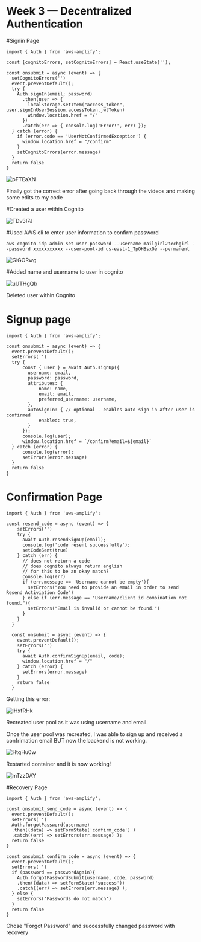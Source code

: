 # Week 3 — Decentralized Authentication

#Signin Page

```
import { Auth } from 'aws-amplify';

const [cognitoErrors, setCognitoErrors] = React.useState('');

const onsubmit = async (event) => {
  setCognitoErrors('')
  event.preventDefault();
  try {
    Auth.signIn(email; password)
      .then(user => {
        localStorage.setItem("access_token", user.signInUserSession.accessToken.jwtToken)
        window.location.href = "/"
      })
      .catch(err => { console.log('Error!', err) });
  } catch (error) {
    if (error.code == 'UserNotConfirmedException') {
      window.location.href = "/confirm"
    }
    setCognitoErrors(error.message)
  }
  return false
}
```

![oFTEaXN](https://user-images.githubusercontent.com/124912958/225163141-154c5b2c-4fd3-46a5-a7f3-de36c0a372a2.png)


Finally got the correct error after going back through the videos and making some edits to my code

#Created a user within Cognito

![TDv3I7J](https://user-images.githubusercontent.com/124912958/225163206-16038c69-27f7-497e-b2af-daeafd484885.png)


#Used AWS cli to enter user information to confirm password

```
aws cognito-idp admin-set-user-password --username mailgirl2techgirl --password xxxxxxxxxxx --user-pool-id us-east-1_TpOH8sxOe --permanent
```

![GiGORwg](https://user-images.githubusercontent.com/124912958/225163329-8afa07c8-3e91-4802-b16f-ed88e1f529b2.png)

#Added name and username to user in cognito 

![uUTHgQb](https://user-images.githubusercontent.com/124912958/225163398-9d2e9356-17bd-4f98-93dd-4f99c753bb59.png)

Deleted user within Cognito 

# Signup page
```
import { Auth } from 'aws-amplify';

const onsubmit = async (event) => {
  event.preventDefault();
  setErrors('')
  try {
      const { user } = await Auth.signUp({
        username: email,
        password: password,
        attributes: {
            name: name,
            email: email,
            preferred_username: username,
        },
        autoSignIn: { // optional - enables auto sign in after user is confirmed
            enabled: true,
        }
      });
      console.log(user);
      window.location.href = `/confirm?email=${email}`
  } catch (error) {
      console.log(error);
      setErrors(error.message)
  }
  return false
}
```
# Confirmation Page 
```
import { Auth } from 'aws-amplify';

const resend_code = async (event) => {
    setErrors('')
    try {
      await Auth.resendSignUp(email);
      console.log('code resent successfully');
      setCodeSent(true)
    } catch (err) {
      // does not return a code
      // does cognito always return english
      // for this to be an okay match?
      console.log(err)
      if (err.message == 'Username cannot be empty'){
        setErrors("You need to provide an email in order to send Resend Activiation Code")   
      } else if (err.message == "Username/client id combination not found."){
        setErrors("Email is invalid or cannot be found.")   
      }
    }
  }
  
  const onsubmit = async (event) => {
    event.preventDefault();
    setErrors('')
    try {
      await Auth.confirmSignUp(email, code);
      window.location.href = "/"
    } catch (error) {
      setErrors(error.message)
    }
    return false
  }
  ```
  Getting this error: 
  
 ![IHxfRHk](https://user-images.githubusercontent.com/124912958/225163460-2074d43a-677e-4c2c-894d-a0c76b741fed.png)
  
  Recreated user pool as it was using username and email.
  
  Once the user pool was recreated, I was able to sign up and received a confrimation email BUT now the backend is not working. 
 
![HtqHu0w](https://user-images.githubusercontent.com/124912958/225163677-bdb77d79-3076-4b4f-9023-6317523cbacd.png)
  
  Restarted container and it is now working!
 
![mTzzDAY](https://user-images.githubusercontent.com/124912958/225163515-04391f68-27dc-43f7-918c-6df9e5982179.png)
  
  #Recovery Page
  ```
 import { Auth } from 'aws-amplify'; 
  
const onsubmit_send_code = async (event) => {
    event.preventDefault();
    setErrors('')
    Auth.forgotPassword(username)
    .then((data) => setFormState('confirm_code') )
    .catch((err) => setErrors(err.message) );
    return false
  }
  
  const onsubmit_confirm_code = async (event) => {
    event.preventDefault();
    setErrors('')
    if (password == passwordAgain){
      Auth.forgotPasswordSubmit(username, code, password)
      .then((data) => setFormState('success'))
      .catch((err) => setErrors(err.message) );
    } else {
      setErrors('Passwords do not match')
    }
    return false
  }
```

Chose "Forgot Password" and successfully changed password with recovery
